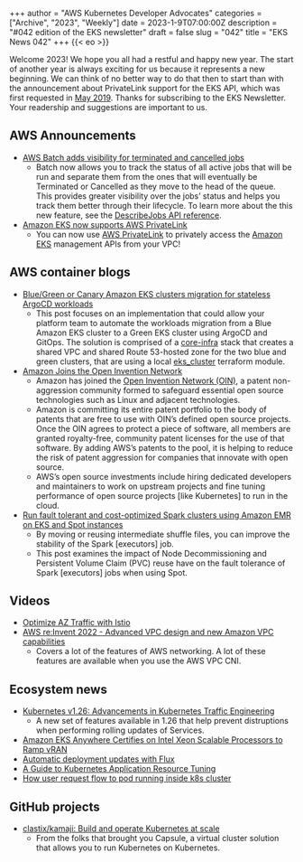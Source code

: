 +++
author = "AWS Kubernetes Developer Advocates"
categories = ["Archive", "2023", "Weekly"]
date = 2023-1-9T07:00:00Z
description = "#042 edition of the EKS newsletter"
draft = false
slug = "042"
title = "EKS News 042"
+++
{{< eo >}}

Welcome 2023! We hope you all had a restful and happy new year. The start of another year is always exciting for us because it represents a new beginning. We can think of no better way to do that then to start than with the announcement about PrivateLink support for the EKS API, which was first requested in [May 2019](https://github.com/aws/containers-roadmap/issues/298). Thanks for subscribing to the EKS Newsletter. Your readership and suggestions are important to us. 

## AWS Announcements

* [AWS Batch adds visibility for terminated and cancelled jobs](https://aws.amazon.com/about-aws/whats-new/2022/12/aws-batch-visibility-terminated-cancelled-jobs/)
    * Batch now allows you to track the status of all active jobs that will be run and separate them from the ones that will eventually be Terminated or Cancelled as they move to the head of the queue. This provides greater visibility over the jobs’ status and helps you track them better through their lifecycle. To learn more about the this new feature, see the [DescribeJobs API reference](https://docs.aws.amazon.com/batch/latest/APIReference/API_DescribeJobs.html).
* [Amazon EKS now supports AWS PrivateLink](https://aws.amazon.com/about-aws/whats-new/2022/12/amazon-eks-supports-aws-privatelink/)
    * You can now use [AWS PrivateLink](https://aws.amazon.com/privatelink/) to privately access the [Amazon EKS](https://aws.amazon.com/eks/) management APIs from your VPC!

## AWS container blogs

* [Blue/Green or Canary Amazon EKS clusters migration for stateless ArgoCD workloads](https://aws.amazon.com/blogs/containers/blue-green-or-canary-amazon-eks-clusters-migration-for-stateless-argocd-workloads/)
    * This post focuses on an implementation that could allow your platform team to automate the workloads migration from a Blue Amazon EKS cluster to a Green EKS cluster using ArgoCD and GitOps. The solution is comprised of a [core-infra](https://github.com/aws-ia/terraform-aws-eks-blueprints/tree/main/examples/upgrade/blue-green-route53/core-infra) stack that creates a shared VPC and shared Route 53-hosted zone for the two blue and green clusters, that are using a local [eks_cluster](https://github.com/aws-ia/terraform-aws-eks-blueprints/tree/main/examples/upgrade/blue-green-route53/modules/eks_cluster) terraform module.
* [Amazon Joins the Open Invention Network](https://aws.amazon.com/blogs/opensource/amazon-joins-the-open-invention-network/)
    * Amazon has joined the [Open Invention Network (OIN)](https://openinventionnetwork.com/amazon-joins-the-open-invention-network/), a patent non-aggression community formed to safeguard essential open source technologies such as Linux and adjacent technologies.
    * Amazon is committing its entire patent portfolio to the body of patents that are free to use with OIN’s defined open source projects. Once the OIN agrees to protect a piece of software, all members are granted royalty-free, community patent licenses for the use of that software. By adding AWS’s patents to the pool, it is helping to reduce the risk of patent aggression for companies that innovate with open source.
    * AWS’s open source investments include hiring dedicated developers and maintainers to work on upstream projects and fine tuning performance of open source projects [like Kubernetes] to run in the cloud.
* [Run fault tolerant and cost-optimized Spark clusters using Amazon EMR on EKS and Spot instances](https://aws.amazon.com/blogs/big-data/run-fault-tolerant-and-cost-optimized-spark-clusters-using-amazon-emr-on-eks-and-amazon-ec2-spot-instances/)
    * By moving or reusing intermediate shuffle files, you can improve the stability of the Spark [executors] job.
    * This post examines the impact of Node Decommissioning and Persistent Volume Claim (PVC) reuse have on the fault tolerance of Spark [executors] jobs when using Spot.

## Videos

* [Optimize AZ Traffic with Istio](https://www.youtube.com/watch?v=EkpdKVm9kQY&t=69s)
* [AWS re:Invent 2022 - Advanced VPC design and new Amazon VPC capabilities](https://www.linkedin.com/posts/roman-sevko_aws-awsabrcloud-awscommunitybuilders-activity-7005972252978548736-aNCW/?utm_source=share&utm_medium=member_ios)
    * Covers a lot of the features of AWS networking. A lot of these features are available when you use the AWS VPC CNI.

## Ecosystem news

* [Kubernetes v1.26: Advancements in Kubernetes Traffic Engineering](https://kubernetes.io/blog/2022/12/30/advancements-in-kubernetes-traffic-engineering/)
    * A new set of features available in 1.26 that help prevent distruptions when performing rolling updates of Services.
* [Amazon EKS Anywhere Certifies on Intel Xeon Scalable Processors to Ramp vRAN](https://community.intel.com/t5/Blogs/Tech-Innovation/Edge-5G/Amazon-EKS-Anywhere-Certifies-on-Intel-Xeon-Scalable-Processors/post/1432529)
* [Automatic deployment updates with Flux](https://eng.d2iq.com/blog/automatic-deployment-updates-with-flux/)
* [A Guide to Kubernetes Application Resource Tuning](https://medium.com/@vvsevel/a-guide-to-kubernetes-application-resource-tuning-part-3-40f7f6510c93)
* [How user request flow to pod running inside k8s cluster](https://medium.com/@Techie1/how-user-request-flow-to-pod-running-inside-k8s-cluster-b18e200318dc)

## GitHub projects

* [clastix/kamaji: Build and operate Kubernetes at scale](https://github.com/clastix/kamaji)
    * From the folks that brought you Capsule, a virtual cluster solution that allows you to run Kubernetes on Kubernetes.

